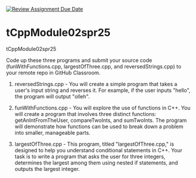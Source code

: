 [![Review Assignment Due Date](https://classroom.github.com/assets/deadline-readme-button-22041afd0340ce965d47ae6ef1cefeee28c7c493a6346c4f15d667ab976d596c.svg)](https://classroom.github.com/a/y-7esTgm)
# tCppModule02spr25
tCppModule02spr25

Code up these three programs and submit your source code (funWithFunctions.cpp, largestOfThree.cpp, and reversedStrings.cpp) to your remote repo in GitHub Classroom.

1) reversedStrings.cpp - You will create a simple program that takes a user's input string and reverses it. For example, if the user inputs "hello", the program will output "olleh".

2) funWithFunctions.cpp -  You will explore the use of functions in C++. You will create a program that involves three distinct functions: getAnIntFromTheUser, compareTwoInts, and sumTwoInts. The program will demonstrate how functions can be used to break down a problem into smaller, manageable parts.

3) largestOfThree.cpp - This program, titled "largestOfThree.cpp," is designed to help you understand conditional statements in C++. Your task is to write a program that asks the user for three integers, determines the largest among them using nested if statements, and outputs the largest integer.

 
